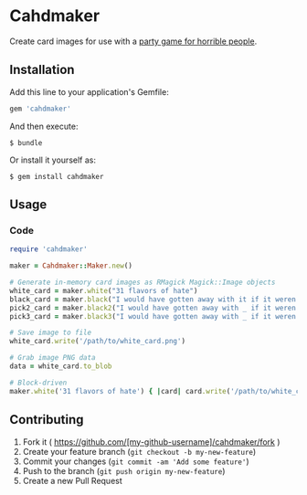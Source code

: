 # Cahdmaker

Create card images for use with a [party game for horrible people](http://cardsagainsthumanity.com).

## Installation

Add this line to your application's Gemfile:

```ruby
gem 'cahdmaker'
```

And then execute:

    $ bundle

Or install it yourself as:

    $ gem install cahdmaker

## Usage

### Code

```ruby
require 'cahdmaker'

maker = Cahdmaker::Maker.new()

# Generate in-memory card images as RMagick Magick::Image objects
white_card = maker.white("31 flavors of hate")
black_card = maker.black("I would have gotten away with it if it weren't for _.")
pick2_card = maker.black2("I would have gotten away with _ if it weren't for _.")
pick3_card = maker.black3("I would have gotten away with _ if it weren't for _ and _.")

# Save image to file
white_card.write('/path/to/white_card.png')

# Grab image PNG data
data = white_card.to_blob

# Block-driven
maker.white('31 flavors of hate') { |card| card.write('/path/to/white_card.png') }
```

## Contributing

1. Fork it ( https://github.com/[my-github-username]/cahdmaker/fork )
2. Create your feature branch (`git checkout -b my-new-feature`)
3. Commit your changes (`git commit -am 'Add some feature'`)
4. Push to the branch (`git push origin my-new-feature`)
5. Create a new Pull Request
